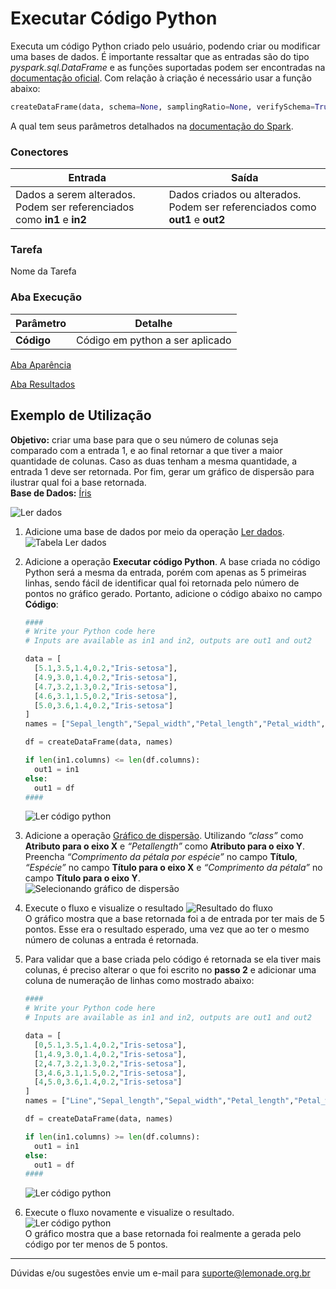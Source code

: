 # Executar Código Python
Executa um código Python criado pelo usuário, podendo criar ou modificar uma bases de dados. É importante ressaltar que as entradas são do tipo *pyspark.sql.DataFrame* e as funções suportadas podem ser encontradas na [documentação oficial][1]. Com relação à criação é necessário usar a função abaixo:
```python
createDataFrame(data, schema=None, samplingRatio=None, verifySchema=True)
```
A qual tem seus parâmetros detalhados na [documentação do Spark][2].


### Conectores
| Entrada | Saída |
| --- | --- |
| Dados a serem alterados. Podem ser referenciados como **in1** e **in2** | Dados criados ou alterados. Podem ser referenciados como **out1** e **out2** |

### Tarefa
Nome da Tarefa

### Aba Execução
| Parâmetro | Detalhe |
| --- | --- |
| **Código** | Código em python a ser aplicado |

[Aba Aparência][3]

[Aba Resultados][4]

## Exemplo de Utilização
**Objetivo:** criar uma base para que o seu número de colunas seja comparado com a entrada 1, e ao final retornar a que tiver a maior quantidade de colunas. Caso as duas tenham a mesma quantidade, a entrada 1 deve ser retornada. Por fim, gerar um gráfico de dispersão para ilustrar qual foi a base retornada.\
**Base de Dados:** [Íris][5]
	
![Ler dados](/img/spark/avancado/executar-codigo-python/image7.png)

1. Adicione uma base de dados por meio da operação [Ler dados][6]. \
	![Tabela Ler dados](/img/spark/avancado/executar-codigo-python/image1.png)

2. Adicione a operação **Executar código Python**. A base criada no código Python será a mesma da entrada, porém com apenas as 5 primeiras linhas, sendo fácil de identificar qual foi retornada pelo número de pontos no gráfico gerado. Portanto, adicione o código abaixo no campo **Código**:

	```python
	####
	# Write your Python code here
	# Inputs are available as in1 and in2, outputs are out1 and out2

	data = [
	  [5.1,3.5,1.4,0.2,"Iris-setosa"],
	  [4.9,3.0,1.4,0.2,"Iris-setosa"],
	  [4.7,3.2,1.3,0.2,"Iris-setosa"],
	  [4.6,3.1,1.5,0.2,"Iris-setosa"],
	  [5.0,3.6,1.4,0.2,"Iris-setosa"]
	]
	names = ["Sepal_length","Sepal_width","Petal_length","Petal_width","Species"]

	df = createDataFrame(data, names)

	if len(in1.columns) <= len(df.columns):
	  out1 = in1
	else:
	  out1 = df
	####
	```

	![Ler código python](/img/spark/avancado/executar-codigo-python/image3.png)

3. Adicione a operação [Gráfico de dispersão][7]. Utilizando *“class”* como **Atributo para o eixo X** e *“Petallength”* como **Atributo para o eixo Y**. Preencha *“Comprimento da pétala por espécie”* no campo **Título**, *“Espécie”* no campo **Título para o eixo X** e *“Comprimento da pétala”* no campo **Título para o eixo Y**.\
	![Selecionando gráfico de dispersão](/img/spark/avancado/executar-codigo-python/image4.png)

4. Execute o fluxo e visualize o resultado
	![Resultado do fluxo](/img/spark/avancado/executar-codigo-python/image5.png)\
	O gráfico mostra que a base retornada foi a de entrada por ter mais de 5 pontos. Esse era o resultado esperado, uma vez que ao ter o mesmo número de colunas a entrada é retornada.

5. Para validar que a base criada pelo código é retornada se ela tiver mais colunas, é preciso alterar o que foi escrito no **passo 2** e adicionar uma coluna de numeração de linhas como mostrado abaixo:
	```python
	####
	# Write your Python code here
	# Inputs are available as in1 and in2, outputs are out1 and out2

	data = [
	  [0,5.1,3.5,1.4,0.2,"Iris-setosa"],
	  [1,4.9,3.0,1.4,0.2,"Iris-setosa"],
	  [2,4.7,3.2,1.3,0.2,"Iris-setosa"],
	  [3,4.6,3.1,1.5,0.2,"Iris-setosa"],
	  [4,5.0,3.6,1.4,0.2,"Iris-setosa"]
	]
	names = ["Line","Sepal_length","Sepal_width","Petal_length","Petal_width","Species"]

	df = createDataFrame(data, names)

	if len(in1.columns) >= len(df.columns):
	  out1 = in1
	else:
	  out1 = df
	####
	```
	
	![Ler código python](/img/spark/avancado/executar-codigo-python/image2.png)

6. Execute o fluxo novamente e visualize o resultado.\
	![Ler código python](/img/spark/avancado/executar-codigo-python/image6.png)\
	O gráfico mostra que a base retornada foi realmente a gerada pelo código por ter menos de 5 pontos.

-----

Dúvidas e/ou sugestões envie um e-mail para suporte@lemonade.org.br

[Consulta (entradas estão disponíveis como tabelas chamadas ds1 e ds2)]: #consulta
[Inferir esquema da fonte de dados]: #inferir-esquema-da-fonte-de-dados
[O que fazer em caso de dados inválidos]: #o-que-fazer-em-caso-de-dados-invalidos
[1]: https://spark.apache.org/docs/latest/api/python/pyspark.sql.html#pyspark.sql.DataFrame
[2]: https://spark.apache.org/docs/latest/api/python/pyspark.sql.html#pyspark.sql.SparkSession.createDataFrame
[3]: /pt-br/spark/documentacao-geral/aba-aparencia.html
[4]: /pt-br/spark/documentacao-geral/aba-resultados.html
[5]: /pt-br/spark/base-de-dados/#iris
[6]: /pt-br/spark/entrada-e-saida/ler-dados.html
[7]: /pt-br/spark/visualizacao-de-dados/grafico-de-dispersao.html